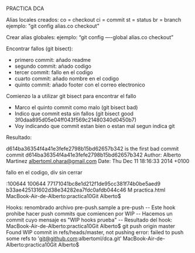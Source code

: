 PRACTICA DCA

Alias locales creados:
co = checkout
ci = commit
st = status
br = branch
ejemplo: "git config alias.co checkout"

Crear alias globales:
ejemplo: “git config —-global alias.co checkout”

Encontrar fallos (git bisect):
- primero commit: añado readme
- segundo commit: añado codigo
- tercer commit: fallo en el codigo
- cuarto commit: añado nombre en el codigo
- quinto commit: añado footer con el correo electronico

Comienzo la a utilizar git bisect para encontrar el fallo

- Marco el quinto commit como malo (git bisect bad)
- Indico que commit esta sin fallos (git bisect good 3f0daa895d05e04ff043f569c21480340d0450b7)
- Voy indicando que commit estan bien o estan mal segun indica git

Resultado:

d614ba36354f4a41e3fefe2798b15bd62657b342 is the first bad commit
commit d614ba36354f4a41e3fefe2798b15bd62657b342
Author: Alberto Martinez <albertoml.ohara@gmail.com>
Date:   Thu Dec 11 18:16:33 2014 +0100

fallo en el codigo, div sin cerrar

:100644 100644 77171041bc8e1d212f1de95cc381f74b0be5aed9 b33ae425131602d38e34282ea7fdc0afdb044c46 M	practica.html
MacBook-Air-de-Alberto:practica10Git Alberto$ 

Hooks:
renombrado archivo pre-push.sample a pre-push
-- Este hook prohibe hacer push commits que comiencen por WIP
-- Hacemos un commit cuyo mensaje es "WIP hooks prueba"
-- Resultado del hook:
MacBook-Air-de-Alberto:practica10Git Alberto$ git push origin master
Found WIP commit in refs/heads/master, not pushing
error: failed to push some refs to 'git@github.com:albertoml/dca.git'
MacBook-Air-de-Alberto:practica10Git Alberto$ 



